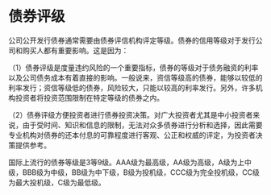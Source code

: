 # 债券评级

公司公开发行债券通常需要由债券评信机构评定等级。债券的信用等级对于发行公司和购买人都有重要影响。这是因为：

（1）债券评级是度量违约风险的一个重要指标，债券的等级对于债务融资的利率以及公司债务成本有着直接的影响。一般说来，资信等级高的债券，能够以较低的利率发行；资信等级低的债券，风险较大，只能以较高的利率发行。另外，许多机构投资者将投资范围限制在特定等级的债券之内。

（2）债券评级方便投资者进行债券投资决策。对广大投资者尤其是中小投资者来说，由于受时间、知识和信息的限制，无法对众多债券进行分析和选择，因此需要专业机构对债券的还本付息的可靠程度进行客观、公正和权威的评定，为投资者决策提供参考。

国际上流行的债券等级是3等9级。AAA级为最高级，AA级为高级，A级为上中级，BBB级为中级，BB级为中下级，B级为投机级，CCC级为完全投机级，CC级为最大投机级，C级为最低级。
